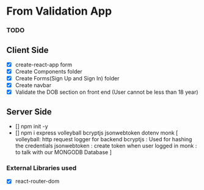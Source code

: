# From Validation App

### TODO

## Client Side

- [x] create-react-app form
- [x] Create Components folder
- [x] Create Forms(Sign Up and Sign In) folder
- [x] Create navbar
- [x] Validate the DOB section on front end
      (User cannot be less than 18 year)

## Server Side

- [] npm init -y
- [] npm i express volleyball bcryptjs jsonwebtoken dotenv monk
  [
  volleyball: http request logger for backend
  bcryptjs : Used for hashing the credentials
  jsonwebtoken : create token when user logged in
  monk : to talk with our MONGODB Database
  ]

### External Libraries used

- [x] react-router-dom
